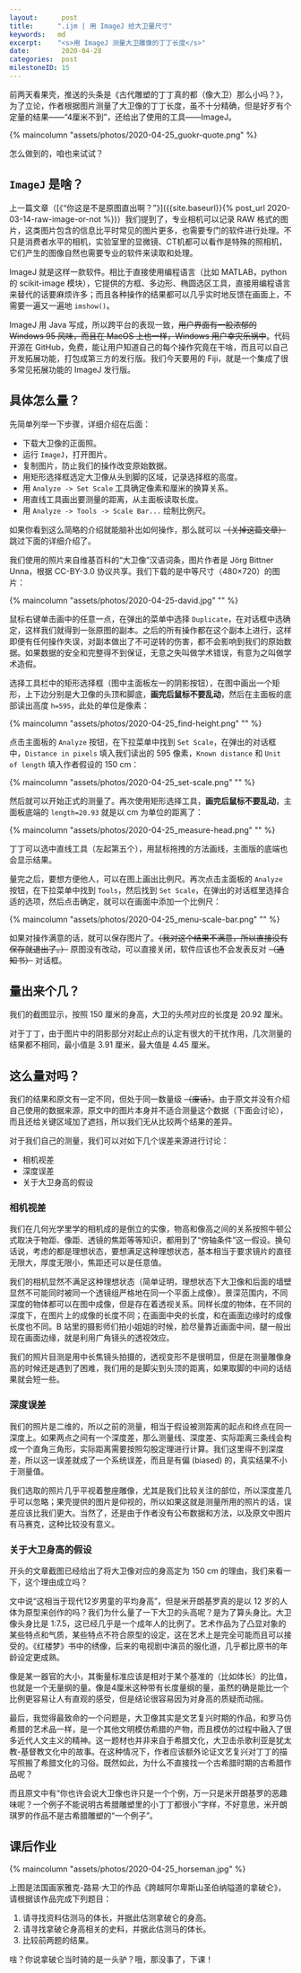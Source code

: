 ```yaml
---
layout:      post
title:      ".ijm | 用 ImageJ 给大卫量尺寸"
keywords:   md
excerpt:    "<s>用 ImageJ 测量大卫雕像的丁丁长度</s>"
date:        2020-04-28
categories:  post
milestoneID: 15
---
```


前两天看果壳，推送的头条是《古代雕塑的丁丁真的都（像大卫）那么小吗？》，为了立论，作者根据图片测量了大卫像的丁丁长度，虽不十分精确，但是好歹有个定量的结果——“4厘米不到”，还给出了使用的工具——ImageJ。

{% maincolumn "assets/photos/2020-04-25_guokr-quote.png" %}

怎么做到的，咱也来试试？

## `ImageJ` 是啥？

上一篇文章（[《“你这是不是原图直出啊？”》]({{site.baseurl}}{% post_url 2020-03-14-raw-image-or-not %})）我们提到了，专业相机可以记录 RAW 格式的图片，这类图片包含的信息比平时常见的图片更多，也需要专门的软件进行处理。不只是消费者水平的相机，实验室里的显微镜、CT机都可以看作是特殊的照相机，它们产生的图像自然也需要专业的软件来读取和处理。

ImageJ 就是这样一款软件。相比于直接使用编程语言（比如 MATLAB，python 的 scikit-image 模块），它提供的方框、多边形、椭圆选区工具，直接用编程语言来替代的话要麻烦许多；而且各种操作的结果都可以几乎实时地反馈在画面上，不需要一遍又一遍地 `imshow()`。

ImageJ 用 Java 写成，所以跨平台的表现一致，~~用户界面有一股浓郁的 Windows 95 风味，而且在 MacOS 上也一样，Windows 用户幸灾乐祸中~~。代码开源在 GitHub，免费，能让用户知道自己的每个操作究竟在干啥，而且可以自己开发拓展功能，打包成第三方的发行版。我们今天要用的 Fiji，就是一个集成了很多常见拓展功能的 ImageJ 发行版。

## 具体怎么量？

先简单列举一下步骤，详细介绍在后面：

- 下载大卫像的正面照。
- 运行 `ImageJ`，打开图片。
- 复制图片，防止我们的操作改变原始数据。
- 用矩形选择框选定大卫像从头到脚的区域，记录选择框的高度。
- 用 `Analyze -> Set Scale` 工具确定像素和厘米的换算关系。
- 用直线工具画出要测量的距离，从主面板读取长度。
- 用 `Analyze -> Tools -> Scale Bar...` 绘制比例尺。

如果你看到这么简略的介绍就能脑补出如何操作，那么就可以 ~~（关掉这篇文章）~~ 跳过下面的详细介绍了。

我们使用的照片来自维基百科的“大卫像”汉语词条，图片作者是 Jörg Bittner Unna，根据 CC-BY-3.0 协议共享。我们下载的是中等尺寸（480×720）的图片：

{% maincolumn "assets/photos/2020-04-25-david.jpg" "" %}

鼠标右键单击画中的任意一点，在弹出的菜单中选择 `Duplicate`，在对话框中选确定，这样我们就得到一张原图的副本。之后的所有操作都在这个副本上进行，这样即便有任何操作失误，对副本做出了不可逆转的伤害，都不会影响到我们的原始数据。如果数据的安全和完整得不到保证，无意之失叫做学术错误，有意为之叫做学术造假。

选择工具栏中的矩形选择框（图中主面板左一的阴影按钮），在图中画出一个矩形，上下边分别是大卫像的头顶和脚底，**画完后鼠标不要乱动**，然后在主面板的底部读出高度 `h=595`，此处的单位是像素：

{% maincolumn "assets/photos/2020-04-25_find-height.png" "" %}

点击主面板的 `Analyze` 按钮，在下拉菜单中找到 `Set Scale`，在弹出的对话框中，`Distance in pixels` 填入我们读出的 595 像素，`Known distance` 和 `Unit of length` 填入作者假设的 150 cm：

{% maincolumn "assets/photos/2020-04-25_set-scale.png" "" %}

然后就可以开始正式的测量了。再次使用矩形选择工具，**画完后鼠标不要乱动**，主面板底端的 `length=20.93` 就是以 cm 为单位的距离了：

{% maincolumn "assets/photos/2020-04-25_measure-head.png" "" %}

丁丁可以选中直线工具（左起第五个），用鼠标拖拽的方法画线，主面版的底端也会显示结果。

量完之后，要想方便他人，可以在图上画出比例尺。再次点击主面板的 `Analyze` 按钮，在下拉菜单中找到 `Tools`，然后找到 `Set Scale`，在弹出的对话框里选择合适的选项，然后点击确定，就可以在画面中添加一个比例尺：

{% maincolumn "assets/photos/2020-04-25_menu-scale-bar.png" "" %}

如果对操作满意的话，就可以保存图片了。~~（我对这个结果不满意，所以直接没有保存就退出了。）~~ 原图没有改动，可以直接关闭，软件应该也不会发表反对 ~~（通知书）~~ 对话框。

## 量出来个几？

我们的截图显示，按照 150 厘米的身高，大卫的头颅对应的长度是 20.92 厘米。

对于丁丁，由于图片中的阴影部分对起止点的认定有很大的干扰作用，几次测量的结果都不相同，最小值是 3.91 厘米，最大值是 4.45 厘米。

## 这么量对吗？

我们的结果和原文有一定不同，但处于同一数量级 ~~（废话）~~。由于原文并没有介绍自己使用的数据来源，原文中的图片本身并不适合测量这个数据（下面会讨论），而且还给关键区域加了遮挡，所以我们无从比较两个结果的差异。

对于我们自己的测量，我们可以对如下几个误差来源进行讨论：

- 相机视差
- 深度误差
- 关于大卫身高的假设

### 相机视差

我们在几何光学里学的相机成的是倒立的实像，物高和像高之间的关系按照牛顿公式取决于物距、像距、透镜的焦距等等知识，都用到了“傍轴条件”这一假设。换句话说，考虑的都是理想状态，要想满足这种理想状态，基本相当于要求镜片的直径无限大，厚度无限小，焦距还可以是任意值。

我们的相机显然不满足这种理想状态（简单证明，理想状态下大卫像和后面的墙壁显然不可能同时被同一个透镜组严格地在同一个平面上成像）。景深范围内，不同深度的物体都可以在图中成像，但是存在着透视关系。同样长度的物体，在不同的深度下，在图片上的成像的长度不同；在画面中央的长度，和在画面边缘时的成像长度也不同。B 站里的摄影师们拍小姐姐的时候，脸尽量靠近画面中间，腿一般出现在画面边缘，就是利用广角镜头的透视效应。

我们的照片目测是用中长焦镜头拍摄的，透视变形不是很明显，但是在测量雕像身高的时候还是遇到了困难，我们用的是脚尖到头顶的距离，如果取脚的中间的话结果就会短一些。

### 深度误差

我们的照片是二维的，所以之前的测量，相当于假设被测距离的起点和终点在同一深度上。如果两点之间有一个深度差，那么测量线、深度差、实际距离三条线会构成一个直角三角形，实际距离需要按照勾股定理进行计算。我们这里得不到深度差，所以这一误差就成了一个系统误差，而且是有偏 (biased) 的，真实结果不小于测量值。

我们选取的照片几乎平视着整座雕像，尤其是我们比较关注的部位，所以深度差几乎可以忽略；果壳提供的图片是仰视的，所以如果这就是测量所用的照片的话，误差应该比我们更大。当然了，还是由于作者没有公布数据和方法，以及原文中图片有马赛克，这种比较没有意义。

### 关于大卫身高的假设

开头的文章截图已经给出了将大卫像对应的身高定为 150 cm 的理由，我们来看一下，这个理由成立吗？

文中说“这相当于现代12岁男童的平均身高”，但是米开朗基罗真的是以 12 岁的人体为原型来创作的吗？我们为什么量了一下大卫的头高呢？是为了算头身比。大卫像头身比是 1:7.5，这已经几乎是一个成年人的比例了。艺术作品为了凸显对象的某些特点和气质，某些特点不符合原型的设定，这在艺术上是完全可能而且可以接受的。《红楼梦》书中的绣像，后来的电视剧中演员的服化道，几乎都比原书的年龄设定更成熟。

像是某一器官的大小，其衡量标准应该是相对于某个基准的（比如体长）的比值，也就是一个无量纲的量。像是4厘米这种带有长度量纲的量，虽然的确是能比一个比例更容易让人有直观的感受，但是结论很容易因为对身高的质疑而动摇。

最后，我觉得最致命的一个问题是，大卫像其实是文艺复兴时期的作品，和罗马仿希腊的艺术品一样，是一个其他文明模仿希腊的产物，而且模仿的过程中融入了很多近代人文主义的精神。这一题材也并非来自于希腊文化，大卫击杀歌利亚是犹太教-基督教文化中的故事。在这种情况下，作者应该额外论证文艺复兴对丁丁的描写照搬了希腊文化的习俗。既然如此，为什么不直接找一个古希腊时期的古希腊作品呢？

而且原文中有“你也许会说大卫像也许只是一个个例，万一只是米开朗基罗的恶趣味呢？一个例子不能说明古希腊雕塑里的小丁丁都很小”字样，不好意思，米开朗琪罗的作品不是古希腊雕塑的“一个例子”。

## 课后作业

{% maincolumn "assets/photos/2020-04-25_horseman.jpg" %}

上图是法国画家雅克-路易·大卫的作品《跨越阿尔卑斯山圣伯纳隘道的拿破仑》，请根据该作品完成下列题目：

1. 请寻找资料估测马的体长，并据此估测拿破仑的身高。
2. 请寻找拿破仑身高相关的史料，并据此估测马的体长。
3. 比较前两题的结果。

啥？你说拿破仑当时骑的是一头驴？哦，那没事了，下课！
